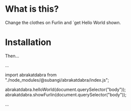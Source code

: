 # What is this?

Change the clothes on Furlin and ´get Hello World shown.

# Installation

Then...

...

import abrakatdabra from "./node_modules/@subangi/abrakatdabra/index.js";

abrakatdabra.helloWorld(document.querySelector("body"));
abrakatdabra.showFurlin(document.querySelector("body"));

...